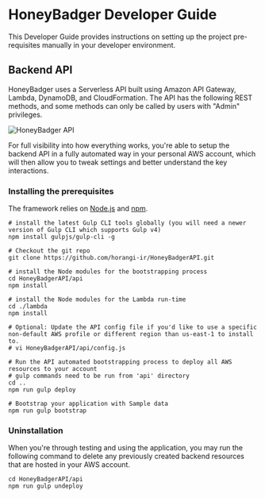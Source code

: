 # HoneyBadger Developer Guide

This Developer Guide provides instructions on setting up the project pre-requisites manually in your developer environment.


## Backend API

HoneyBadger uses a Serverless API built using Amazon API Gateway, Lambda, DynamoDB, and CloudFormation. The API has the following REST methods, and some methods can only be called by users with "Admin" privileges.

![HoneyBadger API]

For full visibility into how everything works, you're able to setup the backend API in a fully automated way in your personal AWS account, which will then allow you to tweak settings and better understand the key interactions.

### Installing the prerequisites

The framework relies on [Node.js] and [npm].

    # install the latest Gulp CLI tools globally (you will need a newer version of Gulp CLI which supports Gulp v4)
    npm install gulpjs/gulp-cli -g

    # Checkout the git repo
    git clone https://github.com/horangi-ir/HoneyBadgerAPI.git
    
    # install the Node modules for the bootstrapping process 
    cd HoneyBadgerAPI/api
    npm install
    
    # install the Node modules for the Lambda run-time
    cd ./lambda
    npm install
    
    # Optional: Update the API config file if you'd like to use a specific non-default AWS profile or different region than us-east-1 to install to.
    # vi HoneyBadgerAPI/api/config.js

    # Run the API automated bootstrapping process to deploy all AWS resources to your account
    # gulp commands need to be run from 'api' directory
    cd ..
    npm run gulp deploy
    
    # Bootstrap your application with Sample data
    npm run gulp bootstrap



### Uninstallation

When you're through testing and using the application, you may run the following command to delete any previously created backend resources that are hosted in your AWS account.

    cd HoneyBadgerAPI/api
    npm run gulp undeploy

[AWS Cognito]:https://aws.amazon.com/cognito/
[AWS Lambda]:https://aws.amazon.com/lambda/ 
[Amazon DynamoDB]:https://aws.amazon.com/dynamodb/
[Amazon API Gateway]:https://aws.amazon.com/api-gateway/
[AWS CloudFormation]:https://aws.amazon.com/cloudformation/
[Vysor]:https://www.vysor.io/
[Chrome's remote debugger tool]:https://developers.google.com/web/tools/chrome-devtools/remote-debugging/
[Node.js]:https://nodejs.org/en/download/
[npm]:https://www.npmjs.com/
[Apache Cordova]:https://cordova.apache.org/
[HoneyBadger Mobile app]:/app/docs/images/screenshot-small.png?raw=true
[HoneyBadger API]:/api/docs/images/HoneyBadger-api.png?raw=true
[HoneyBadger Mobile App architecture]:/app/docs/images/HoneyBadger-app-architecture.png?raw=true
[Ionic2 framework]:http://ionicframework.com/docs/v2/
[Angular 2]:https://angular.io/
[TypeScript 2.0]:https://www.typescriptlang.org/index.html
[AWS re:Invent 2016: Serverless Authentication and Authorization: Identity Management for Serverless Architectures (MBL306)]:https://www.youtube.com/watch?v=n4hsWVXCuVI&list=PLhr1KZpdzukdAg4bXtTfICuFeZFC_H2Xq&index=6
[AWS re:Invent 2016]: https://reinvent.awsevents.com/
[User Groups]:http://docs.aws.amazon.com/cognito/latest/developerguide/cognito-user-pools-user-groups.html
